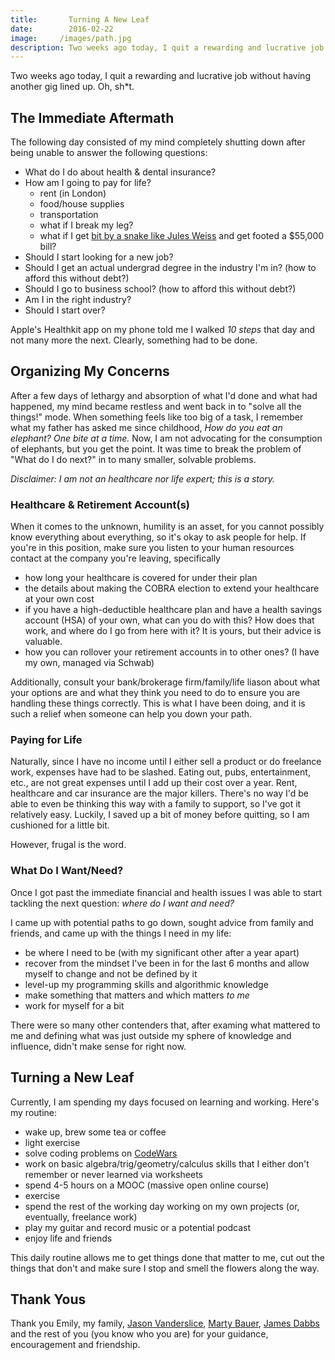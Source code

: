 ```yaml
---
title:       Turning A New Leaf
date:        2016-02-22
image:     /images/path.jpg
description: Two weeks ago today, I quit a rewarding and lucrative job without having another gig lined up. Oh, sh*t.
---
```


Two weeks ago today, I quit a rewarding and lucrative job without having another gig lined up. Oh, sh\*t.

## The Immediate Aftermath
The following day consisted of my mind completely shutting down after being unable to answer the following questions:
* What do I do about health & dental insurance?
* How am I going to pay for life?
  * rent (in London)
  * food/house supplies
  * transportation
  * what if I break my leg?
  * what if I get [bit by a snake like Jules Weiss](http://www.medicaldaily.com/55000-snake-bite-has-uninsured-maryland-woman-jules-weiss-searching-options-anti-venom-costs-more) and get footed a $55,000 bill?
* Should I start looking for a new job?
* Should I get an actual undergrad degree in the industry I'm in? (how to afford this without debt?)
* Should I go to business school? (how to afford this without debt?)
* Am I in the right industry?
* Should I start over?

Apple's Healthkit app on my phone told me I walked _10 steps_ that day and not many more the next. Clearly, something had to be done.

## Organizing My Concerns
After a few days of lethargy and absorption of what I'd done and what had happened, my mind became restless and went back in to "solve all the things!" mode. When something feels like too big of a task, I remember what my father has asked me since childhood, _How do you eat an elephant? One bite at a time._ Now, I am not advocating for the consumption of elephants, but you get the point. It was time to break the problem of "What do I do next?" in to many smaller, solvable problems.

_Disclaimer: I am not an healthcare nor life expert; this is a story._

### Healthcare & Retirement Account(s)
When it comes to the unknown, humility is an asset, for you cannot possibly know everything about everything, so it's okay to ask people for help. If you're in this position, make sure you listen to your human resources contact at the company you're leaving, specifically
* how long your healthcare is covered for under their plan
* the details about making the COBRA election to extend your healthcare at your own cost
* if you have a high-deductible healthcare plan and have a health savings account (HSA) of your own, what can you do with this? How does that work, and where do I go from here with it? It is yours, but their advice is valuable.
* how you can rollover your retirement accounts in to other ones? (I have my own, managed via Schwab)

Additionally, consult your bank/brokerage firm/family/life liason about what your options are and what they think you need to do to ensure you are handling these things correctly. This is what I have been doing, and it is such a relief when someone can help you down your path.

### Paying for Life
Naturally, since I have no income until I either sell a product or do freelance work, expenses have had to be slashed. Eating out, pubs, entertainment, etc., are not great expenses until I add up their cost over a year. Rent, healthcare and car insurance are the major killers. There's no way I'd be able to even be thinking this way with a family to support, so I've got it relatively easy. Luckily, I saved up a bit of money before quitting, so I am cushioned for a little bit.

However, frugal is the word.

### What Do I Want/Need?
Once I got past the immediate financial and health issues I was able to start tackling the next question: _where do I want and need?_

I came up with potential paths to go down, sought advice from family and friends, and came up with the things I need in my life:
* be where I need to be (with my significant other after a year apart)
* recover from the mindset I've been in for the last 6 months and allow myself to change and not be defined by it
* level-up my programming skills and algorithmic knowledge
* make something that matters and which matters _to me_
* work for myself for a bit

There were so many other contenders that, after examing what mattered to me and defining what was just outside my sphere of knowledge and influence, didn't make sense for right now.

## Turning a New Leaf
Currently, I am spending my days focused on learning and working. Here's my routine:
* wake up, brew some tea or coffee
* light exercise
* solve coding problems on [CodeWars](http://www.codewars.com/)
* work on basic algebra/trig/geometry/calculus skills that I either don't remember or never learned via worksheets
* spend 4-5 hours on a MOOC (massive open online course)
* exercise
* spend the rest of the working day working on my own projects (or, eventually, freelance work)
* play my guitar and record music or a potential podcast
* enjoy life and friends

This daily routine allows me to get things done that matter to me, cut out the things that don't and make sure I stop and smell the flowers along the way.

## Thank Yous
Thank you Emily, my family, [Jason Vanderslice](https://twitter.com/javanderslice), [Marty Bauer](https://twitter.com/bauermarty), [James Dabbs](https://twitter.com/jamesdabbs) and the rest of you (you know who you are) for your guidance, encouragement and friendship.
